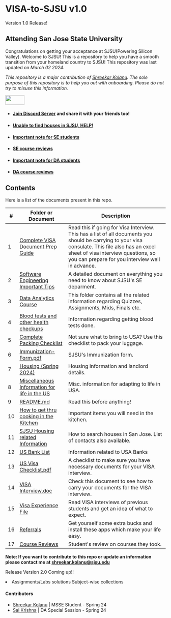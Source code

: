 # VISA-to-SJSU  v1.0
Version 1.0 Release!       

## Attending San Jose State University
Congratulations on getting your acceptance at SJSU(Powering Silicon Valley). Welcome to SJSU! This is a repository to help you have a smooth transition from your homeland country to SJSU! This repository was last updated on _March 02 2024._

*This repository is a major contribution of [Shreekar Kolanu]((https://github.com/Skillz619/VISA-to-SJSU)). The sole purpose of this repository is to help you out with onboarding. Please do not try to misuse this information.* 





<img src= "https://media.giphy.com/media/RKKPOi4piK6CUXiUj7/giphy.gif" width="60" height="30">
 
- #### [Join Discord Server]() and share it with your friends too!
- #### [Unable to find houses in SJSU, HELP!]()
- #### [Important note for SE students]()
- #### [SE course reviews]()
- #### [Important note for DA students]()
- #### [DA course reviews]()



## Contents

Here is a list of the documents present in this repo. 

|#| Folder or Document                                                          | Description
|-|-----------------------------------------------------------------------------|-------------
|1|[Complete VISA Document Prep Guide]()                           | Read this if going for Visa Interview. This has a list of all documents you should be carrying to your visa consulate. This file also has an excel sheet of visa interview questions, so you can prepare for you interview well in advance.
|2|[Software Engineering Important Tips ]()                                             | A detailed document on everything you need to know about SJSU's SE deparment.
|3|[Data Analytics Course]()                        | This folder contains all the related information regarding Quizzes, Assignments, Mids, Finals etc.
|4|[Blood tests and other health checkups]()                 | Information regarding getting blood tests done.
|5|[Complete Packing Checklist ]()                             | Not sure what to bring to USA? Use this checklist to pack your luggage.
|6|[Immunization-Form.pdf]()                                                   | SJSU's Immunization form.
|7|[Housing (Spring 2024) ]()                                 | Housing information and landlord details.
|8|[Miscellaneous Information for life in the US]()           | Misc. information for adapting to life in USA.
|9|[README.md](")                                                                   | Read this before anything!
|10|[How to get thru cooking in the Kitchen]()                       | Important items you will need in the kitchen.
|11|[SJSU Housing related Information](")                       | How to search houses in San Jose. List of contacts also available.
|12|[US Bank List ]()                                          | Information related to USA Banks
|13|[US Visa Checklist.pdf]()                                                       | A checklist to make sure you have necessary documents for your VISA interview.
|14|[VISA Interview.doc]()                                                          | Check this document to see how to carry your documents for the VISA interview.
|15|[Visa Experience File](")                                          | Read VISA interviews of previous students and get an idea of what to expect.
|16|[Referrals](Referrals.md)                                          | Get yourself some extra bucks and install these apps which make your life easy.
|17| [Course Reviews](https://github.com/Skillz619/VISA-to-SJSU/blob/main/Course%20Reviews/SE-review.md)                | Student's review on courses they took.


**Note: If you want to contribute to this repo or update an information please contact me at shreekar.kolanu@sjsu.edu**

Release Version 2.0 Coming up!!
<li>Assignments/Labs solutions Subject-wise collections</li>

#### Contributors
- [Shreekar Kolanu](https://www.linkedin.com/in/shreekar-kolanu/)          | MSSE Student - Spring 24
- [Sai Krishna](https://www.linkedin.com/in/sai-krishna-kathika-145bb514a/)          | DA Special Session - Spring 24
</br>
